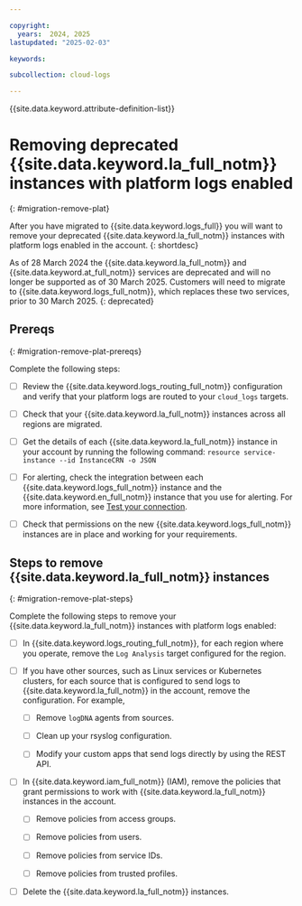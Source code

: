 ```yaml
---

copyright:
  years:  2024, 2025
lastupdated: "2025-02-03"

keywords:

subcollection: cloud-logs

---
```


{{site.data.keyword.attribute-definition-list}}


# Removing deprecated {{site.data.keyword.la_full_notm}} instances with platform logs enabled
{: #migration-remove-plat}

After you have migrated to {{site.data.keyword.logs_full}} you will want to remove your deprecated {{site.data.keyword.la_full_notm}} instances with platform logs enabled in the account.
{: shortdesc}

As of 28 March 2024 the {{site.data.keyword.la_full_notm}} and {{site.data.keyword.at_full_notm}} services are deprecated and will no longer be supported as of 30 March 2025. Customers will need to migrate to {{site.data.keyword.logs_full_notm}}, which replaces these two services, prior to 30 March 2025.
{: deprecated}

## Prereqs
{: #migration-remove-plat-prereqs}

Complete the following steps:

- [ ] Review the {{site.data.keyword.logs_routing_full_notm}} configuration and verify that your platform logs are routed to your `cloud_logs` targets.

- [ ]  Check that your {{site.data.keyword.la_full_notm}} instances across all regions are migrated.

- [ ] Get the details of each {{site.data.keyword.la_full_notm}} instance in your account by running the following command: `resource service-instance --id InstanceCRN -o JSON`

- [ ] For alerting, check the integration between each {{site.data.keyword.logs_full_notm}} instance and the {{site.data.keyword.en_full_notm}} instance that you use for alerting. For more information, see [Test your connection](/docs/cloud-logs?topic=cloud-logs-event-notifications-configure#event-notifications-configure-next).

- [ ] Check that permissions on the new {{site.data.keyword.logs_full_notm}} instances are in place and working for your requirements.


## Steps to remove {{site.data.keyword.la_full_notm}} instances
{: #migration-remove-plat-steps}

Complete the following steps to remove your {{site.data.keyword.la_full_notm}} instances with platform logs enabled:

- [ ] In {{site.data.keyword.logs_routing_full_notm}}, for each region where you operate, remove the `Log Analysis` target configured for the region.

- [ ] If you have other sources, such as Linux services or Kubernetes clusters, for each source that is configured to send logs to {{site.data.keyword.la_full_notm}} in the account, remove the configuration. For example,

    - [ ] Remove `logDNA` agents from sources.

    - [ ] Clean up your rsyslog configuration.

    - [ ] Modify your custom apps that send logs directly by using the REST API.

- [ ] In {{site.data.keyword.iam_full_notm}} (IAM), remove the policies that grant permissions to work with {{site.data.keyword.la_full_notm}} instances in the account.

    - [ ] Remove policies from access groups.

    - [ ] Remove policies from users.

    - [ ] Remove policies from service IDs.

    - [ ] Remove policies from trusted profiles.

- [ ] Delete the {{site.data.keyword.la_full_notm}} instances.
